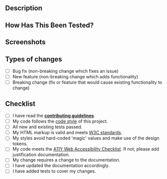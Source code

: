 <!--- Provide a general summary of your changes in the title above -->

## Description

<!---
  Describe your changes in detail.
  Why is this change required? What problem does it solve?
  If it fixes an open issue, please link to the issue here.
-->

## How Has This Been Tested?

<!---
  Please describe in detail how you tested your changes.
  Include details of your testing environment, and the tests you ran to
  see how your change affects other areas of the code, etc.
-->

## Screenshots

<!-- If appropriate -->

## Types of changes

<!---
  What types of changes does your code introduce? Put an `x` in all the boxes that apply:
-->

- [ ] Bug fix (non-breaking change which fixes an issue)
- [ ] New feature (non-breaking change which adds functionality)
- [ ] Breaking change (fix or feature that would cause existing functionality to change)

## Checklist

<!---
  Go over all the following points, and put an `x` in all the boxes that apply.
  If you're unsure about any of these, don't hesitate to ask.
  We're here to help!
-->

- [ ] I have read the [**contributing guidelines**][contributing].
- [ ] My code follows the [code style][code-style] of this project.
- [ ] All new and existing tests passed.
- [ ] My HTML markup is valid and meets [W3C standards](https://validator.w3.org/).
- [ ] My styles avoid hard-coded 'magic' values and make use of the design tokens.
- [ ] My code meets the [A11Y Web Accessibility Checklist](https://a11yproject.com/checklist). If not, please add justification documentation.
- [ ] My change requires a change to the documentation.
- [ ] I have updated the documentation accordingly.
- [ ] I have added tests to cover my changes.

[contributing]: https://github.com/coingaming/sportsbet-design/blob/master/CONTRIBUTING.md
[code-style]: https://github.com/coingaming/sportsbet-design/blob/master/CONTRIBUTING.md#code-style
